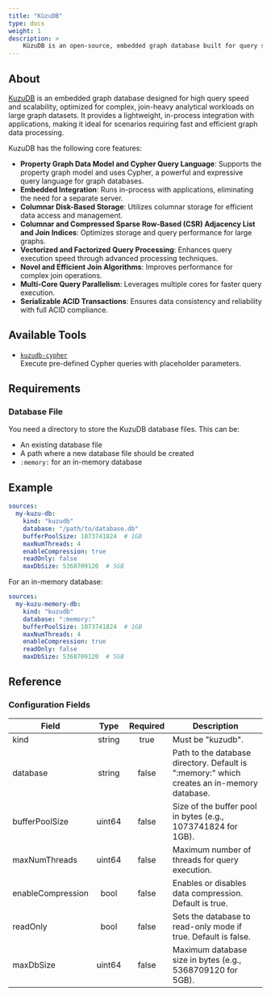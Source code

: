 ```yaml
---
title: "KùzuDB"
type: docs
weight: 1
description: > 
    KùzuDB is an open-source, embedded graph database built for query speed and scalability, optimized for complex join-heavy analytical workloads using the Cypher query language.
---
```


## About

[KuzuDB](https://kuzudb.com/) is an embedded graph database designed for high query speed and scalability, optimized for complex, join-heavy analytical workloads on large graph datasets. It provides a lightweight, in-process integration with applications, making it ideal for scenarios requiring fast and efficient graph data processing.

KuzuDB has the following core features:

- **Property Graph Data Model and Cypher Query Language**: Supports the property graph model and uses Cypher, a powerful and expressive query language for graph databases.
- **Embedded Integration**: Runs in-process with applications, eliminating the need for a separate server.
- **Columnar Disk-Based Storage**: Utilizes columnar storage for efficient data access and management.
- **Columnar and Compressed Sparse Row-Based (CSR) Adjacency List and Join Indices**: Optimizes storage and query performance for large graphs.
- **Vectorized and Factorized Query Processing**: Enhances query execution speed through advanced processing techniques.
- **Novel and Efficient Join Algorithms**: Improves performance for complex join operations.
- **Multi-Core Query Parallelism**: Leverages multiple cores for faster query execution.
- **Serializable ACID Transactions**: Ensures data consistency and reliability with full ACID compliance.


## Available Tools

- [`kuzudb-cypher`](../tools/kuzudb/kuzudb-cypher.md)  
  Execute pre-defined Cypher queries with placeholder parameters.

## Requirements

### Database File

You need a directory to store the KuzuDB database files. This can be:

- An existing database file
- A path where a new database file should be created
- `:memory:` for an in-memory database

## Example

```yaml
sources:
  my-kuzu-db:
    kind: "kuzudb"
    database: "/path/to/database.db"
    bufferPoolSize: 1073741824  # 1GB
    maxNumThreads: 4
    enableCompression: true
    readOnly: false
    maxDbSize: 5368709120  # 5GB
```

For an in-memory database:

```yaml
sources:
  my-kuzu-memory-db:
    kind: "kuzudb"
    database: ":memory:"
    bufferPoolSize: 1073741824  # 1GB
    maxNumThreads: 4
    enableCompression: true
    readOnly: false
    maxDbSize: 5368709120  # 5GB
```

## Reference

### Configuration Fields

| **Field**          | **Type** | **Required** | **Description**                                                                 |
|--------------------|:--------:|:------------:|---------------------------------------------------------------------------------|
| kind               | string   | true         | Must be "kuzudb".                                                                 |
| database           | string   | false        | Path to the database directory. Default is ":memory:" which creates an in-memory database. |
| bufferPoolSize     | uint64   | false        | Size of the buffer pool in bytes (e.g., 1073741824 for 1GB).                    |
| maxNumThreads      | uint64   | false        | Maximum number of threads for query execution.                                   |
| enableCompression  | bool     | false        | Enables or disables data compression. Default is true.                           |
| readOnly           | bool     | false        | Sets the database to read-only mode if true. Default is false.                   |
| maxDbSize          | uint64   | false        | Maximum database size in bytes (e.g., 5368709120 for 5GB).                      |
